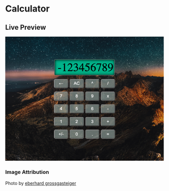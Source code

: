 # Calculator

## Live Preview
![Live Preview](https://github.com/JoshBennett793/calculator/blob/main/Calculator_Screen_Shot?raw=true)

### Image Attribution 
Photo by [eberhard grossgasteiger](https://www.pexels.com/photo/mountain-at-night-under-a-starry-sky-1624496/)
